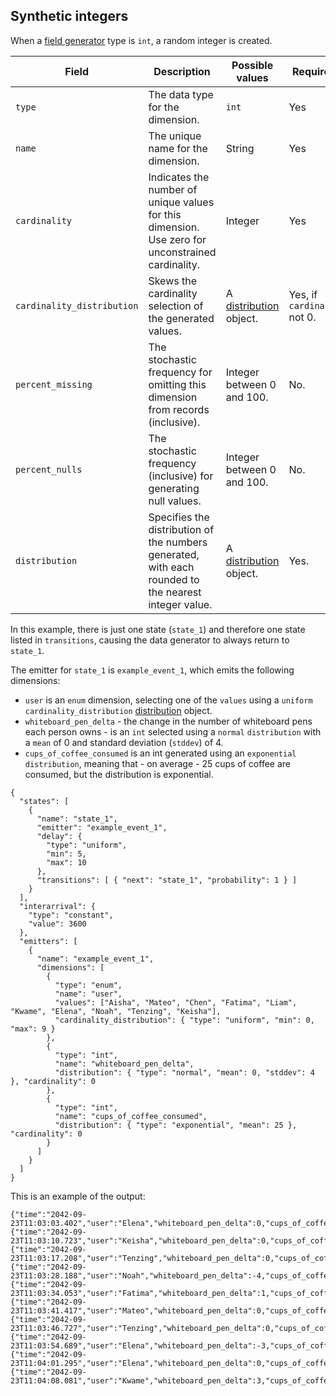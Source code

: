 ## Synthetic integers

When a [field generator](./fieldgen.md) type is `int`, a random integer is created.

| Field | Description | Possible values | Required? | Default |
|---|---|---|---|---|
| `type` | The data type for the dimension. | `int` | Yes ||
| `name` | The unique name for the dimension. | String | Yes ||
| `cardinality` | Indicates the number of unique values for this dimension. Use zero for unconstrained cardinality. | Integer | Yes ||
| `cardinality_distribution` | Skews the cardinality selection of the generated values. | A [distribution](./distributions.md) object. | Yes, if `cardinality` not 0.||
| `percent_missing` | The stochastic frequency for omitting this dimension from records (inclusive). | Integer between 0 and 100. | No. | 0 |
| `percent_nulls` | The stochastic frequency (inclusive) for generating null values. | Integer between 0 and 100. | No. | 0 |
| `distribution` | Specifies the distribution of the numbers generated, with each rounded to the nearest integer value. | A [distribution](./distributions.md) object. | Yes. ||

In this example, there is just one state (`state_1`) and therefore one state listed in `transitions`, causing the data generator to always return to `state_1`.

The emitter for `state_1` is `example_event_1`, which emits the following dimensions:

* `user` is an `enum` dimension, selecting one of the `values` using a `uniform` `cardinality_distribution` [distribution](./distributions.md) object.
* `whiteboard_pen_delta` - the change in the number of whiteboard pens each person owns - is an `int` selected using a `normal` `distribution` with a `mean` of 0 and standard deviation (`stddev`) of 4.
* `cups_of_coffee_consumed` is an int generated using an `exponential` `distribution`, meaning that - on average - 25 cups of coffee are consumed, but the distribution is exponential.

```
{
  "states": [
    {
      "name": "state_1",
      "emitter": "example_event_1",
      "delay": {
        "type": "uniform",
        "min": 5,
        "max": 10
      },
      "transitions": [ { "next": "state_1", "probability": 1 } ]
    }
  ],
  "interarrival": {
    "type": "constant",
    "value": 3600
  },
  "emitters": [
    {
      "name": "example_event_1",
      "dimensions": [
        {
          "type": "enum",
          "name": "user",
          "values": ["Aisha", "Mateo", "Chen", "Fatima", "Liam", "Kwame", "Elena", "Noah", "Tenzing", "Keisha"],
          "cardinality_distribution": { "type": "uniform", "min": 0, "max": 9 }
        },
        {
          "type": "int",
          "name": "whiteboard_pen_delta",
          "distribution": { "type": "normal", "mean": 0, "stddev": 4 }, "cardinality": 0
        },
        {
          "type": "int",
          "name": "cups_of_coffee_consumed",
          "distribution": { "type": "exponential", "mean": 25 }, "cardinality": 0
        }
      ]
    }
  ]
}
```

This is an example of the output:

```
{"time":"2042-09-23T11:03:03.402","user":"Elena","whiteboard_pen_delta":0,"cups_of_coffee_consumed":7}
{"time":"2042-09-23T11:03:10.723","user":"Keisha","whiteboard_pen_delta":0,"cups_of_coffee_consumed":5}
{"time":"2042-09-23T11:03:17.208","user":"Tenzing","whiteboard_pen_delta":0,"cups_of_coffee_consumed":74}
{"time":"2042-09-23T11:03:28.188","user":"Noah","whiteboard_pen_delta":-4,"cups_of_coffee_consumed":0}
{"time":"2042-09-23T11:03:34.053","user":"Fatima","whiteboard_pen_delta":1,"cups_of_coffee_consumed":5}
{"time":"2042-09-23T11:03:41.417","user":"Mateo","whiteboard_pen_delta":0,"cups_of_coffee_consumed":8}
{"time":"2042-09-23T11:03:46.727","user":"Tenzing","whiteboard_pen_delta":0,"cups_of_coffee_consumed":77}
{"time":"2042-09-23T11:03:54.689","user":"Elena","whiteboard_pen_delta":-3,"cups_of_coffee_consumed":31}
{"time":"2042-09-23T11:04:01.295","user":"Elena","whiteboard_pen_delta":0,"cups_of_coffee_consumed":13}
{"time":"2042-09-23T11:04:08.081","user":"Kwame","whiteboard_pen_delta":3,"cups_of_coffee_consumed":21}
```